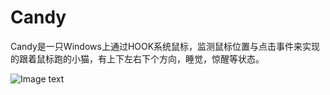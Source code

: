 # Candy
Candy是一只Windows上通过HOOK系统鼠标，监测鼠标位置与点击事件来实现的跟着鼠标跑的小猫，有上下左右下个方向，睡觉，惊醒等状态。

![Image text](http://www.zxlee.cn/littleCat.gif)
